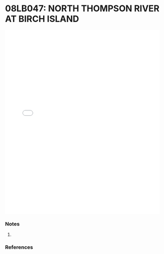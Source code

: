 # 08LB047: NORTH THOMPSON RIVER AT BIRCH ISLAND

<iframe src="/_static/stations/08LB047_fdc.html" width="100%" height="600" frameborder="0"></iframe>

### Notes
1. 

### References

